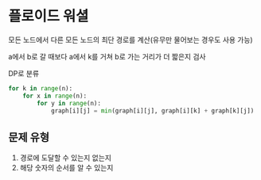 # 플로이드 워셜

모든 노드에서 다른 모든 노드의 최단 경로를 계산(유무만 물어보는 경우도 사용 가능)

a에서 b로 갈 때보다 a에서 k를 거쳐 b로 가는 거리가 더 짧은지 검사

DP로 분류

```py
for k in range(n):
    for x in range(n):
        for y in range(n):
            graph[i][j] = min(graph[i][j], graph[i][k] + graph[k][j])
```


## 문제 유형

1. 경로에 도달할 수 있는지 없는지 
2. 해당 숫자의 순서를 알 수 있는지
